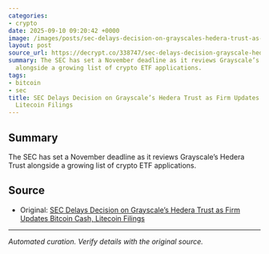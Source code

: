 ```yaml
---
categories:
- crypto
date: 2025-09-10 09:20:42 +0000
image: /images/posts/sec-delays-decision-on-grayscales-hedera-trust-as-firm-updat-72eee579.png
layout: post
source_url: https://decrypt.co/338747/sec-delays-decision-grayscale-hedera-trust-bitcoin-cash-litecoin-filings
summary: The SEC has set a November deadline as it reviews Grayscale’s Hedera Trust
  alongside a growing list of crypto ETF applications.
tags:
- bitcoin
- sec
title: SEC Delays Decision on Grayscale’s Hedera Trust as Firm Updates Bitcoin Cash,
  Litecoin Filings
---
```


## Summary

The SEC has set a November deadline as it reviews Grayscale’s Hedera Trust alongside a growing list of crypto ETF applications.

## Source

- Original: [SEC Delays Decision on Grayscale’s Hedera Trust as Firm Updates Bitcoin Cash, Litecoin Filings](https://decrypt.co/338747/sec-delays-decision-grayscale-hedera-trust-bitcoin-cash-litecoin-filings)


---

*Automated curation. Verify details with the original source.*